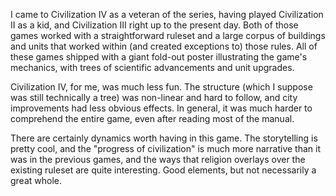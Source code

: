 I came to Civilization IV as a veteran of the series, having played Civilization II as a kid, and Civilization III right up to the present day. Both of those games worked with a straightforward ruleset and a large corpus of buildings and units that worked within (and created exceptions to) those rules. All of these games shipped with a giant fold-out poster illustrating the game's mechanics, with trees of scientific advancements and unit upgrades.

Civilization IV, for me, was much less fun. The structure (which I suppose was still technically a tree) was non-linear and hard to follow, and city improvements had less obvious effects. In general, it was much harder to comprehend the entire game, even after reading most of the manual.

There are certainly dynamics worth having in this game. The storytelling is pretty cool, and the "progress of civilization" is much more narrative than it was in the previous games, and the ways that religion overlays over the existing ruleset are quite interesting. Good elements, but not necessarily a great whole.
